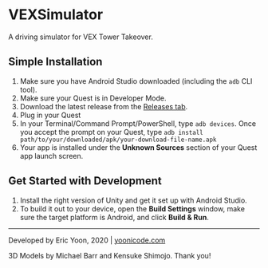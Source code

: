 # VEXSimulator
A driving simulator for VEX Tower Takeover.

## Simple Installation
1. Make sure you have Android Studio downloaded (including the `adb` CLI tool).
2. Make sure your Quest is in Developer Mode.
3. Download the latest release from the [Releases tab](https://github.com/yummypasta/VEXSimulator/releases).
4. Plug in your Quest
5. In your Terminal/Command Prompt/PowerShell, type `adb devices`. Once you accept the prompt on your Quest, type `adb install path/to/your/downloaded/apk/your-download-file-name.apk`
6. Your app is installed under the **Unknown Sources** section of your Quest app launch screen.

## Get Started with Development
1. Install the right version of Unity and get it set up with Android Studio.
2. To build it out to your device, open the **Build Settings** window, make sure the target platform is Android, and click **Build & Run**.

---
Developed by Eric Yoon, 2020 | 
[yoonicode.com](yoonicode.com)

3D Models by Michael Barr and Kensuke Shimojo. Thank you!

